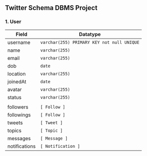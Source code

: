 ## Twitter Schema DBMS Project

### 1. User
| Field | Datatype | 
| --- | --- |
| username | ```varchar(255) PRIMARY KEY not null UNIQUE``` |
| name | ```varchar(255)``` |
| email | ```varchar(255)``` |
| dob | ```date``` |
| location | ```varchar(255)``` |
| joinedAt | ```date``` |
| avatar | ```varchar(255)``` |
| status | ```varchar(255)``` |
|  |
| followers | ```[ Follow ]``` |
| followings | ```[ Follow ]``` |
| tweets | ```[ Tweet ]```  |
| topics | ```[ Topic ]``` |
| messages | ```[ Message ]```  |
| notifications | ```[ Notification ]``` |




